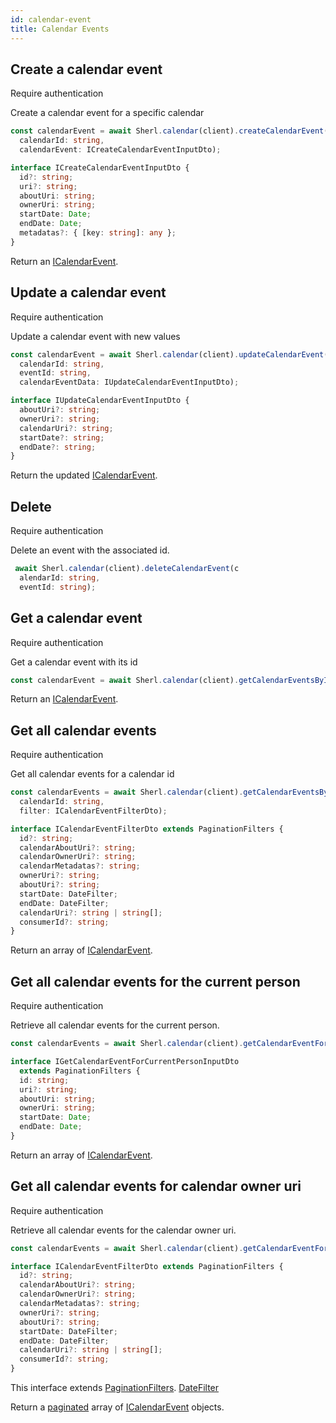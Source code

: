 ```yaml
---
id: calendar-event
title: Calendar Events
---
```


## Create a calendar event

<span class="badge badge--warning">Require authentication</span>

Create a calendar event for a specific calendar

```ts
const calendarEvent = await Sherl.calendar(client).createCalendarEvent(
  calendarId: string,
  calendarEvent: ICreateCalendarEventInputDto);
```

```ts 
interface ICreateCalendarEventInputDto {
  id?: string;
  uri?: string;
  aboutUri: string;
  ownerUri: string;
  startDate: Date;
  endDate: Date;
  metadatas?: { [key: string]: any };
}
```

Return an [ICalendarEvent](calendar-types#icalendarevent).

## Update a calendar event

<span class="badge badge--warning">Require authentication</span>

Update a calendar event with new values

```ts
const calendarEvent = await Sherl.calendar(client).updateCalendarEvent(  
  calendarId: string,
  eventId: string,
  calendarEventData: IUpdateCalendarEventInputDto);
```

```ts
interface IUpdateCalendarEventInputDto {
  aboutUri?: string;
  ownerUri?: string;
  calendarUri?: string;
  startDate?: string;
  endDate?: string;
}
```

Return the updated [ICalendarEvent](calendar-types#icalendarevent).

## Delete

<span class="badge badge--warning">Require authentication</span>

Delete an event with the associated id.

```ts
 await Sherl.calendar(client).deleteCalendarEvent(c
  alendarId: string,
  eventId: string);
```

## Get a calendar event

<span class="badge badge--warning">Require authentication</span>

Get a calendar event with its id

```ts
const calendarEvent = await Sherl.calendar(client).getCalendarEventsById(  eventId: string);
```

Return an [ICalendarEvent](calendar-types#icalendarevent).

## Get all calendar events

<span class="badge badge--warning">Require authentication</span>

Get all calendar events for a calendar id

```ts
const calendarEvents = await Sherl.calendar(client).getCalendarEventsByCalendarId(  
  calendarId: string, 
  filter: ICalendarEventFilterDto);
```

```ts
interface ICalendarEventFilterDto extends PaginationFilters {
  id?: string;
  calendarAboutUri?: string;
  calendarOwnerUri?: string;
  calendarMetadatas?: string;
  ownerUri?: string;
  aboutUri?: string;
  startDate: DateFilter;
  endDate: DateFilter;
  calendarUri?: string | string[];
  consumerId?: string;
}
```

Return an array of [ICalendarEvent](calendar-types#icalendarevent).

## Get all calendar events for the current person

<span class="badge badge--warning">Require authentication</span>

Retrieve all calendar events for the current person.

```ts
const calendarEvents = await Sherl.calendar(client).getCalendarEventForCurrentPerson(filter: IGetCalendarEventForCurrentPersonInputDto);
```

```ts
interface IGetCalendarEventForCurrentPersonInputDto
  extends PaginationFilters {
  id: string;
  uri?: string;
  aboutUri: string;
  ownerUri: string;
  startDate: Date;
  endDate: Date;
}
```

Return an array of [ICalendarEvent](calendar-types#icalendarevent).

## Get all calendar events for calendar owner uri

<span class="badge badge--warning">Require authentication</span>

Retrieve all calendar events for the calendar owner uri.

```ts
const calendarEvents = await Sherl.calendar(client).getCalendarEventForCurrentPerson(filter: ICalendarEventFilterDto);
```

```ts
interface ICalendarEventFilterDto extends PaginationFilters {
  id?: string;
  calendarAboutUri?: string;
  calendarOwnerUri?: string;
  calendarMetadatas?: string;
  ownerUri?: string;
  aboutUri?: string;
  startDate: DateFilter;
  endDate: DateFilter;
  calendarUri?: string | string[];
  consumerId?: string;
}
```

This interface extends [PaginationFilters](pagination#pagination-filters).
[DateFilter](calendar-types#DateFilter)

Return a [paginated](pagination#pagination) array of [ICalendarEvent](calendar-types#icalendarevent) objects.
